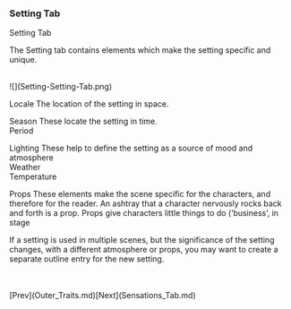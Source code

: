 ### Setting Tab ###
Setting Tab <br/>


The Setting tab contains elements which make the setting specific and unique. <br/>

  <br/>
![](Setting-Setting-Tab.png)

Locale	The location of the setting in space. <br/>

Season	These locate the setting in time. <br/>
Period <br/>

Lighting	These help to define the setting as a source of mood and atmosphere <br/>
Weather <br/>
Temperature	 <br/>

Props	These elements make the scene specific for the characters, and therefore for the reader. An ashtray that a character nervously rocks back and forth is a prop. Props give characters little things to do (‘business’, in stage  <br/>

If a setting is used in multiple scenes, but the significance of the setting changes, with a different atmosphere or props, you may want to create a separate outline entry for the new setting. <br/>

 <br/>
 <br/>
[Prev](Outer_Traits.md)[Next](Sensations_Tab.md) <br/>

